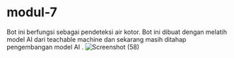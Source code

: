 # modul-7
Bot ini berfungsi sebagai pendeteksi air kotor. 
Bot ini dibuat dengan melatih model AI dari teachable machine dan sekarang masih ditahap pengembangan model AI .
![Screenshot (58)](https://github.com/user-attachments/assets/db139b80-7a8d-4daf-a404-739b5a00fac3)

